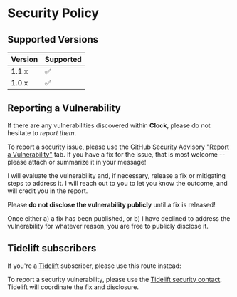 # Security Policy

## Supported Versions

| Version | Supported          |
|---------|--------------------|
| 1.1.x   | :white_check_mark: |
| 1.0.x   | :white_check_mark: |

## Reporting a Vulnerability

If there are any vulnerabilities discovered within **Clock**, please do not hesitate to _report them_. 

To report a security issue, please use the GitHub Security Advisory ["Report a Vulnerability"](https://github.com/ericsizemore/clock/security/advisories/new) tab. If you have a fix for the issue, that is most welcome -- please attach or summarize it in your message!

I will evaluate the vulnerability and, if necessary, release a fix or mitigating steps to address it. I will reach out to you to let you know the outcome, and will credit you in the report.

   Please **do not disclose the vulnerability publicly** until a fix is released!

Once either a) a fix has been published, or b) I have declined to address the vulnerability for whatever reason, you are free to publicly disclose it.

## Tidelift subscribers

If you're a [Tidelift](https://tidelift.com/) subscriber, please use this route instead:

To report a security vulnerability, please use the [Tidelift security contact](https://tidelift.com/security).
Tidelift will coordinate the fix and disclosure.
